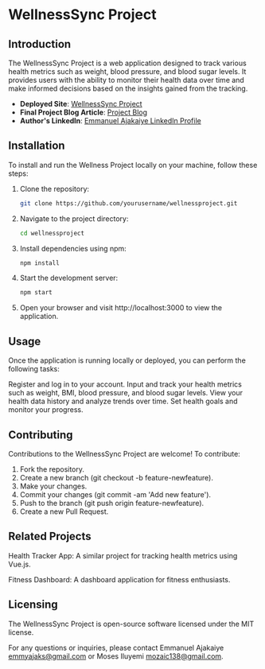 # WellnessSync Project

## Introduction

The WellnessSync Project is a web application designed to track various health metrics such as weight, blood pressure, and blood sugar levels. It provides users with the ability to monitor their health data over time and make informed decisions based on the insights gained from the tracking.

- **Deployed Site**: [WellnessSync Project](https://app.flutterflow.io/project/weighty-vacmve?tab=pageSelector&page=HomePage)
- **Final Project Blog Article**: [Project Blog](https://medium.com/@emmyajaks2016/empowering-health-the-journey-of-wellness-sync-9b5a1772ee92)
- **Author's LinkedIn**: [Emmanuel Ajakaiye LinkedIn Profile](https://www.linkedin.com/in/emmanuel-ajakaiye-a4b34a23a)

## Installation

To install and run the Wellness Project locally on your machine, follow these steps:

1. Clone the repository:
   ```bash
   git clone https://github.com/yourusername/wellnessproject.git

2. Navigate to the project directory:
   ```bash
   cd wellnessproject

3. Install dependencies using npm:
    ```bash
    npm install

5. Start the development server:
   ```bash
   npm start

5. Open your browser and visit http://localhost:3000 to view the application.

## Usage
Once the application is running locally or deployed, you can perform the following tasks:

Register and log in to your account.
Input and track your health metrics such as weight, BMI, blood pressure, and blood sugar levels.
View your health data history and analyze trends over time.
Set health goals and monitor your progress.

## Contributing
Contributions to the WellnessSync Project are welcome! To contribute:

1. Fork the repository.
2. Create a new branch (git checkout -b feature-newfeature).
3. Make your changes.
4. Commit your changes (git commit -am 'Add new feature').
5. Push to the branch (git push origin feature-newfeature).
6. Create a new Pull Request.

## Related Projects
Health Tracker App: A similar project for tracking health metrics using Vue.js.

Fitness Dashboard: A dashboard application for fitness enthusiasts.

## Licensing
The WellnessSync Project is open-source software licensed under the MIT license.

For any questions or inquiries, please contact Emmanuel Ajakaiye emmyajaks@gmail.com or Moses Iluyemi mozaic138@gmail.com.
